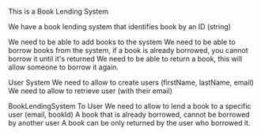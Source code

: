 This is a Book Lending System

We have a book lending system that identifies book by an ID (string)

We need to be able to add books to the system
We need to be able to borrow books from the system, if a book is already borrowed, you cannot borrow it until it's returned
We need to be able to return a book, this will allow someone to borrow it again.

User System
We need to allow to create users (firstName, lastName, email)
We need to allow to retrieve user (with their email)

BookLendingSystem To User
We need to allow to lend a book to a specific user (email, bookId)
A book that is already borrowed, cannot be borrowed by another user
A book can be only returned by the user who borrowed it.


